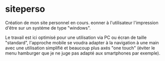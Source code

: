 # siteperso


Création de mon site personnel en cours. eonner à l'utilisateur l'impression d'être sur un systéme de type "windows".

Le travail est ici optimisé pour une utilisation via PC ou écran de taille "standard", l'approche mobile se voudra adapter à la navigation à une main avec une utilisation simplifié et beaucoup plus axés "one touch" (éviter le menu hamburger que je ne juge pas adapté aux smartphones par exemple).

